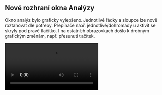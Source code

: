 ﻿---
categories: [kiwi]
layout: kiwi
---
## Nové rozhraní okna Analýzy
Okno analýz bylo graficky vylepšeno. Jednotlivé řádky a sloupce lze nově roztahovat dle potřeby. Přepínače např. jednotlivě/dohromady u aktivit se skryly pod pravé tlačítko.
I na ostatních obrazovkách došlo k drobným grafickým změnám, např. přesunutí tlačítek.


<video src="{{site.url}}/data/noverozhranianalyzy.mp4" type="video/mp4" controls></video>